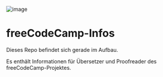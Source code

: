 ![image](https://user-images.githubusercontent.com/57948566/173196902-fe2429ed-a41d-443c-82a6-d1dfe936a959.png)

# freeCodeCamp-Infos

Dieses Repo befindet sich gerade im Aufbau.

Es enthält Informationen für Übersetzer und Proofreader des freeCodeCamp-Projektes.
